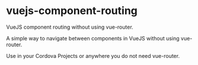 # vuejs-component-routing
VueJS component routing without using vue-router.

A simple way to navigate between components in VueJS without using vue-router. 

Use in your Cordova Projects or anywhere you do not need vue-router.
